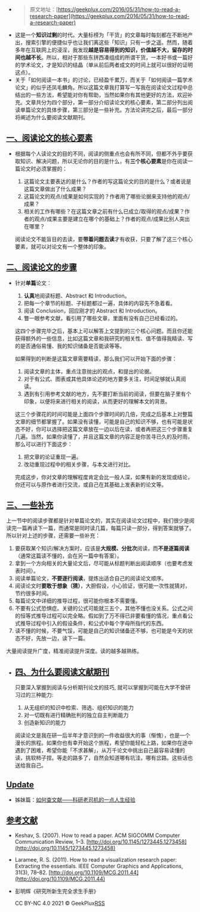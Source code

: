 - > 原文地址：[https://geekplux.com/2016/05/31/how-to-read-a-research-paper](https://geekplux.com/2016/05/31/how-to-read-a-research-paper)
- 这是一个**知识过剩**的时代。大量标榜为「干货」的文章每时每刻都在不断地产出，搜索引擎的便捷似乎也让我们离这些「知识」只有一步之遥。然而，随着多年在互联网上的浸淫，我发现**越是容易得到的知识，价值越不大，留存的时间也越不长**。所以，相对于那些东拼西凑组成的所谓干货，一本好书或一篇好的学术论文，才是知识的结晶（单从前后两者成文的时间上就可以很好的证明这点）。
- 关于「如何阅读一本书」的讨论，已经盈千累万，而关于「如何阅读一篇学术论文」的似乎还凤毛麟角。所以这篇文章我打算写一写我在阅读论文过程中总结出的一些方法，希望能对你有帮助，当然如果你有其他更好的方法，欢迎补充。文章共分为四个部分，第一部分介绍读论文的核心要素，第二部分列出阅读单篇论文的具体步骤，第三部分是一些补充。方法论讲完之后，最后一部分将阐述为什么要阅读文献期刊。
## [一、阅读论文的核心要素](https://geekplux.com/posts/how-to-read-a-research-paper#%E4%B8%80%E9%98%85%E8%AF%BB%E8%AE%BA%E6%96%87%E7%9A%84%E6%A0%B8%E5%BF%83%E8%A6%81%E7%B4%A0)
- 根据每个人读论文的目的不同，阅读的侧重点也会有所不同，但都不外乎要获取知识、解决问题，所以无论你的目的是什么，有**三个核心要素**是你在阅读一篇论文时必须掌握的：
  
  1.  这篇论文主要表达的是什么？作者的写这篇论文的目的是什么？或者说是这篇文章做出了什么成果？
  2.  这篇论文的观点/成果是如何实现的？作者用了哪些论据来支持他的观点/成果？
  3.  相关的工作有哪些？在这篇文章之前有什么已成立/取得的观点/成果？作者的观点/成果主要是建立在哪个的基础上？作者的观点/成果比别人突出在哪里？
  
  阅读论文不能盲目的去读，要**带着问题去读**才有收获，只要了解了这三个核心要素，就可以对论文有一个整体的印象。
## [二、阅读论文的步骤](https://geekplux.com/posts/how-to-read-a-research-paper#%E4%BA%8C%E9%98%85%E8%AF%BB%E8%AE%BA%E6%96%87%E7%9A%84%E6%AD%A5%E9%AA%A4)
- 针对**单篇**论文：
  
  1.  **认真**地阅读标题、Abstract 和 Introduction。
  2.  把每一个章节的标题、子标题都过一遍，具体的内容先不急着看。
  3.  阅读 Conclusion，回应刚才的 Abstract 和 Introduction。
  4.  瞥一眼参考文献，看引用了哪些文章，里面有没有自己已经看过的。
  
  这四个步骤完毕之后，基本上可以解答上文提到的三个核心问题。而且你还能获得额外的一些信息，比如这篇文章和我研究的相关性、值不值得我精读、写的是否通俗易懂、我的知识储备是否能读等等。
  
  如果得到的判断是这篇文章需要精读，那么我们可以开始下面的步骤：
  
  1.  阅读文章的主体，重点注意抛出的观点，和提出的论据。
  2.  对于有公式、图表或其他具体论述的地方要多关注，时间足够就认真阅读。
  3.  遇到有引用参考文献的地方，先不要打断当前的阅读，但要在脑子里有个印象，以便将来进行相关的阅读，从而更好的理解本文的背景。
  
  这三个步骤花的时间可能是上面四个步骤时间的几倍，完成之后基本上对整篇文章的细节都掌握了。如果没有读懂，可能是自己的知识不够，也有可能是状态不好，你可以选择把这篇文章放在一边以后在读，或者再把这三个步骤重复几遍。当然，如果你读懂了，并且这篇文章的内容正是你苦寻已久的及时雨，那么可以进行下面这步：
  
  1.  把文章的论证重现一遍。
  2.  改动重现过程中的相关步骤，与本文进行对比。
  
  完成这步，你对文章的理解程度肯定会比一般人深，如果有新的发现或结论，你还可以与原作者进行交流，或自己在其基础上发表新的论文等。
## [三、一些补充](https://geekplux.com/posts/how-to-read-a-research-paper#%E4%B8%89%E4%B8%80%E4%BA%9B%E8%A1%A5%E5%85%85)

上一节中的阅读步骤都是针对单篇论文的，其实在阅读论文过程中，我们很少是阅读完一篇再读下一篇，而通常是同时读几篇，每篇只读一部分，得到答案就够了。所以针对上述的步骤，还需要一些补充：

1.  要获取某个知识/解决方案时，应该是**大规模、分批次**阅读，而**不是逐篇阅读**（通常这篇读不懂的，会在另一篇中有答案）。
2.  拿到一个方向相关的大量论文后，尽可能从标题判断出阅读顺序（也要考虑发表时间）。
3.  阅读单篇论文，**不要逐行阅读**，提炼出适合自己的阅读论文顺序。
4.  阅读论文时**要敢于想象（猜）**，大胆假设，小心验证，很可能一次性就猜对，节约很多时间。
5.  每篇论文中详细的推导过程，很可能你根本不需要懂。
6.  不要有公式恐惧症。关键的公式可能就三五个，其他不懂也没关系。公式之间的恒等式推导过程可以完全略。假如到了万不得已非要看懂的情况，重点看公式推导过程中引入的假设条件，和公式中每个字母所指代的东西。
7.  读不懂的时候，不要气馁，可能是自己的知识储备还不够，也可能是今天的状态不好，先放一边，读下一篇。

大量阅读提升广度，精准阅读提升深度。读的越多越熟练。
- ## [四、为什么要阅读文献期刊](https://geekplux.com/posts/how-to-read-a-research-paper#%E5%9B%9B%E4%B8%BA%E4%BB%80%E4%B9%88%E8%A6%81%E9%98%85%E8%AF%BB%E6%96%87%E7%8C%AE%E6%9C%9F%E5%88%8A)
  
  只要深入掌握到阅读与分析期刊论文的技巧, 就可以掌握到可能在大学不曾研习过的三种能力:
  
  1.  从无组织的知识中检索、筛选、组织知识的能力
  2.  对一切既有进行精确批判的独立自主判断能力
  3.  创造新知识的能力
  
  阅读论文是我在研一后半年才意识到的一件收益很大的事（惭愧），也是一个漫长的旅程。如果你也有幸开始这个旅程，希望你能轻松上路，如果你在途中遇到了困难，希望你能「不求甚解」，从万千论文中挑出自己最容易读懂的读，挑软柿子捏。等走的路多了，自然会知道哪有坑洼，哪有岔路。这些话也送给我自己。
## [Update](https://geekplux.com/posts/how-to-read-a-research-paper#update)
- 姊妹篇：[如何查文献——科研老司机的一点人生经验](https://chriszheng.science/2016/06/28/How-to-find-scientific-papers/)
## [参考文献](https://geekplux.com/posts/how-to-read-a-research-paper#%E5%8F%82%E8%80%83%E6%96%87%E7%8C%AE)
- Keshav, S. (2007). How to read a paper. ACM SIGCOMM Computer Communication Review, 1–3. [http://doi.org/10.1145/1273445.1273458](http://doi.org/10.1145/1273445.1273458)
- Laramee, R. S. (2011). How to read a visualization research paper: Extracting the essentials. IEEE Computer Graphics and Applications, 31(3), 78–82. [http://doi.org/10.1109/MCG.2011.44](http://doi.org/10.1109/MCG.2011.44)
- 彭明辉《研究所新生完全求生手册》
  
  CC BY-NC 4.0 2021 © GeekPlux[RSS](https://geekplux.com/feed.xml)